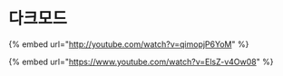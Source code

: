 # 다크모드

{% embed url="http://youtube.com/watch?v=qimopjP6YoM" %}





{% embed url="https://www.youtube.com/watch?v=ElsZ-v4Ow08" %}



